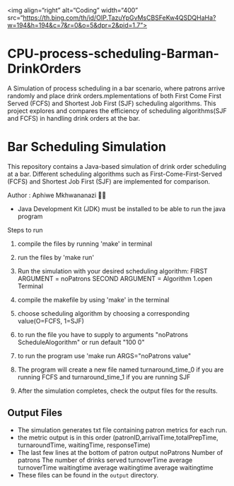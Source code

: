 <img align=“right” alt=“Coding” width=“400” src=“https://th.bing.com/th/id/OIP.TazuYpGvMsCBSFeKw4QSDQHaHa?w=194&h=194&c=7&r=0&o=5&dpr=2&pid=1.7”>
# CPU-process-scheduling-Barman-DrinkOrders
A Simulation of process scheduling in a bar scenario, where patrons arrive randomly and place drink orders.mplementations of both First Come First Served (FCFS) and Shortest Job First (SJF) scheduling algorithms. This project explores and compares the efficiency of scheduling algorithms(SJF and FCFS) in handling drink orders at the bar.

# Bar Scheduling Simulation

This repository contains a Java-based simulation of drink order scheduling at a bar. Different scheduling algorithms such as First-Come-First-Served (FCFS) and Shortest Job First (SJF) are implemented for comparison.

Author : Aphiwe Mkhwananazi 👨‍💻

- Java Development Kit (JDK) must be installed to be able to run the java program

Steps to run
1. compile the files by running 'make' in terminal
2. run the files by 'make run'

3. Run the simulation with your desired scheduling algorithm: FIRST ARGUMENT = noPatrons SECOND ARGUMENT = Algorithm
 1.open Terminal
 2. compile the makefile by using 'make' in the terminal
 3. choose scheduling algorithm by choosing a corresponding value(O=FCFS, 1=SJF)
 4. to run the file you have to supply to arguments "noPatrons ScheduleAlogorithm" or run default "100 0"
 5. to run the program use 'make run ARGS="noPatrons value"
 6. The program will create a new file named turnaround_time_0 if you are running FCFS and turnaround_time_1 if you are running SJF
4. After the simulation completes, check the output files for the results.

## Output Files
- The simulation generates txt file containing patron metrics for each run.
- the metric output is in this order (patronID,arrivalTime,totalPrepTime, turnaroundTime, waitingTime, responseTime)
- The last few lines at the bottom of patron output  noPatrons
Number of patrons
The number of drinks served
turnoverTime
average turnoverTime
waitingtime
average waitingtime
average waitingtime
- These files can be found in the `output` directory.
